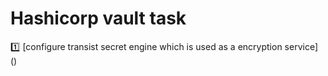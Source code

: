 # Hashicorp vault task #

:one: [configure transist secret engine which is used as a encryption service] ()

